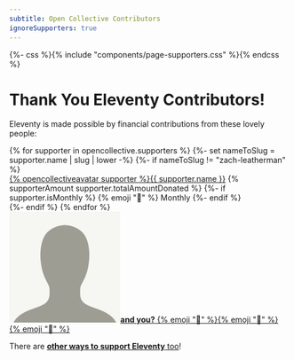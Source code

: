 ```yaml
---
subtitle: Open Collective Contributors
ignoreSupporters: true
---
```


{%- css %}{% include "components/page-supporters.css" %}{% endcss %}

# Thank You Eleventy Contributors!

Eleventy is made possible by financial contributions from these lovely people:

<div class="facepile supporters-facepile fl">
{% for supporter in opencollective.supporters %}
{%- set nameToSlug = supporter.name | slug | lower -%}
{%- if nameToSlug != "zach-leatherman" %}
  <div>
    <a href="{{ supporter.website or supporter.profile }}" class="elv-externalexempt supporters-link" rel="sponsored">{% opencollectiveavatar supporter %}{{ supporter.name }}</a>
    <span class="fl fl-inline fl-nowrap">
        <span class="supporters-hearts">{% supporterAmount supporter.totalAmountDonated %}</span>
        {%- if supporter.isMonthly %}
        <span class="supporters-tier">{% emoji "📅" %} Monthly</span>
        {%- endif %}
    </span>
  </div>
{%- endif %}
{% endfor %}
  <div><a href="https://opencollective.com/11ty"><img src="/img/default-avatar.png" alt="Default Avatar Image" loading="lazy" class="avatar"><strong>and you?</strong> {% emoji "🎁" %}{% emoji "🎁" %}{% emoji "🎁" %}</a></div>
</div>

There are <a href="/docs/community/"><strong>other ways to support Eleventy</strong> too</a>!
